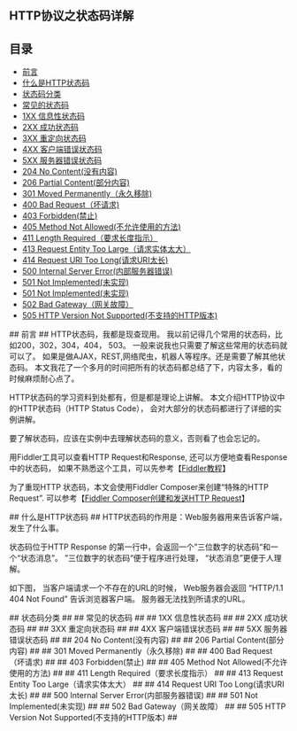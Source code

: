 HTTP协议之状态码详解
----------------
## 目录 ##
* [前言](#preface)
* [什么是HTTP状态码](#what)
* [状态码分类](#category)
* [常见的状态码](#Common)
* [1XX 信息性状态码](#1XX)
* [2XX 成功状态码](#2XX)
* [3XX 重定向状态码](#3XX)
* [4XX 客户端错误状态码](#4XX)
* [5XX 服务器错误状态码](#5XX)
* [204 No Content(没有内容)](#204)
* [206 Partial Content(部分内容)](#206)
* [301 Moved Permanently（永久移除)](#301)
* [400 Bad Request（坏请求)](#400)
* [403 Forbidden(禁止)](#403)
* [405 Method Not Allowed(不允许使用的方法)](#405)
* [411 Length Required（要求长度指示）](#411)
* [413 Request Entity Too Large（请求实体太大）](#413)
* [414 Request URI Too Long(请求URI太长)](#414)
* [500 Internal Server Error(内部服务器错误)](#500)
* [501 Not Implemented(未实现)](#501)
* [501 Not Implemented(未实现)](#501)
* [502 Bad Gateway（网关故障）](#502)
* [505 HTTP Version Not Supported(不支持的HTTP版本)](#505)

<a name="preface"/>
##  前言 ##
HTTP状态码，我都是现查现用。 我以前记得几个常用的状态码，比如200，302，304，404， 503。 一般来说我也只需要了解这些常用的状态码就可以了。  如果是做AJAX，REST,网络爬虫，机器人等程序。还是需要了解其他状态码。  本文我花了一个多月的时间把所有的状态码都总结了下，内容太多，看的时候麻烦耐心点了。

HTTP状态码的学习资料到处都有，但是都是理论上讲解。  本文介绍HTTP协议中的HTTP状态码（HTTP Status Code）， 会对大部分的状态码都进行了详细的实例讲解。

要了解状态码，应该在实例中去理解状态码的意义，否则看了也会忘记的。

用Fiddler工具可以查看HTTP Request和Response, 还可以方便地查看Response中的状态码， 如果不熟悉这个工具，可以先参考【[Fiddler教程](http://www.cnblogs.com/TankXiao/archive/2012/02/06/2337728.html)】

为了重现HTTP 状态码，本文会使用Fiddler Composer来创建“特殊的HTTP Request”.  可以参考【[Fiddler Composer创建和发送HTTP Request](http://www.cnblogs.com/TankXiao/archive/2012/12/25/2829709.html)】

<a name="what"/>
## 什么是HTTP状态码 ##
HTTP状态码的作用是：Web服务器用来告诉客户端，发生了什么事。

状态码位于HTTP Response 的第一行中，会返回一个”三位数字的状态码“和一个“状态消息”。 ”三位数字的状态码“便于程序进行处理， “状态消息”更便于人理解。 

如下图，  当客户端请求一个不存在的URL的时候， Web服务器会返回 “HTTP/1.1 404 Not Found” 告诉浏览器客户端。 服务器无法找到所请求的URL。

<a name="category"/>
## 状态码分类 ##

<a name="Common"/>
## 常见的状态码 ##

<a name="1XX"/>
## 1XX 信息性状态码 ##

<a name="2XX"/>
## 2XX 成功状态码 ##

<a name="3XX"/>
## 3XX 重定向状态码 ##

<a name="4XX"/>
## 4XX 客户端错误状态码 ##

<a name="5XX"/>
## 5XX 服务器错误状态码 ##

<a name="204"/>
## 204 No Content(没有内容) ##

<a name="206"/>
## 206 Partial Content(部分内容) ##

<a name="301"/>
## 301 Moved Permanently（永久移除) ##

<a name="400"/>
## 400 Bad Request（坏请求) ##

<a name="403"/>
## 403 Forbidden(禁止) ##

<a name="405"/>
## 405 Method Not Allowed(不允许使用的方法) ##

<a name="411"/>
## 411 Length Required（要求长度指示） ##

<a name="413"/>
## 413 Request Entity Too Large（请求实体太大） ##

<a name="414"/>
## 414 Request URI Too Long(请求URI太长) ##

<a name="500"/>
## 500 Internal Server Error(内部服务器错误) ##

<a name="501"/>
## 501 Not Implemented(未实现) ##

<a name="502"/>
## 502 Bad Gateway（网关故障） ##

<a name="505"/>
## 505 HTTP Version Not Supported(不支持的HTTP版本) ##


